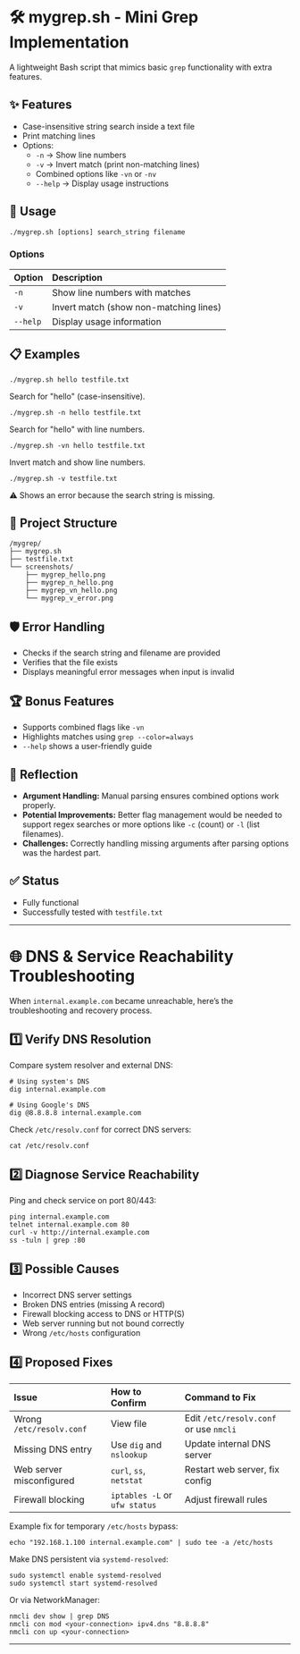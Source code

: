 # 🛠️ mygrep.sh - Mini Grep Implementation

A lightweight Bash script that mimics basic `grep` functionality with extra features.

## ✨ Features

- Case-insensitive string search inside a text file
- Print matching lines
- Options:
  - `-n` → Show line numbers
  - `-v` → Invert match (print non-matching lines)
  - Combined options like `-vn` or `-nv`
  - `--help` → Display usage instructions

## 🧩 Usage

```
./mygrep.sh [options] search_string filename
```

### Options

| Option   | Description                           |
|:---------|:--------------------------------------|
| `-n`     | Show line numbers with matches        |
| `-v`     | Invert match (show non-matching lines) |
| `--help` | Display usage information             |

## 📋 Examples

```
./mygrep.sh hello testfile.txt
```
Search for "hello" (case-insensitive).

```
./mygrep.sh -n hello testfile.txt
```
Search for "hello" with line numbers.

```
./mygrep.sh -vn hello testfile.txt
```
Invert match and show line numbers.

```
./mygrep.sh -v testfile.txt
```
⚠️ Shows an error because the search string is missing.

## 📂 Project Structure

```
/mygrep/
├── mygrep.sh
├── testfile.txt
└── screenshots/
    ├── mygrep_hello.png
    ├── mygrep_n_hello.png
    ├── mygrep_vn_hello.png
    └── mygrep_v_error.png
```

## 🛡️ Error Handling

- Checks if the search string and filename are provided
- Verifies that the file exists
- Displays meaningful error messages when input is invalid

## 🏆 Bonus Features

- Supports combined flags like `-vn`
- Highlights matches using `grep --color=always`
- `--help` shows a user-friendly guide

## 🧠 Reflection

- **Argument Handling:** Manual parsing ensures combined options work properly.
- **Potential Improvements:** Better flag management would be needed to support regex searches or more options like `-c` (count) or `-l` (list filenames).
- **Challenges:** Correctly handling missing arguments after parsing options was the hardest part.

## ✅ Status

- Fully functional
- Successfully tested with `testfile.txt`


---

# 🌐 DNS & Service Reachability Troubleshooting

When `internal.example.com` became unreachable, here’s the troubleshooting and recovery process.

## 1️⃣ Verify DNS Resolution

Compare system resolver and external DNS:

```
# Using system's DNS
dig internal.example.com

# Using Google's DNS
dig @8.8.8.8 internal.example.com
```

Check `/etc/resolv.conf` for correct DNS servers:

```
cat /etc/resolv.conf
```

## 2️⃣ Diagnose Service Reachability

Ping and check service on port 80/443:

```
ping internal.example.com
telnet internal.example.com 80
curl -v http://internal.example.com
ss -tuln | grep :80
```

## 3️⃣ Possible Causes

- Incorrect DNS server settings
- Broken DNS entries (missing A record)
- Firewall blocking access to DNS or HTTP(S)
- Web server running but not bound correctly
- Wrong `/etc/hosts` configuration

## 4️⃣ Proposed Fixes

| Issue | How to Confirm | Command to Fix |
|:------|:---------------|:---------------|
| Wrong `/etc/resolv.conf` | View file | Edit `/etc/resolv.conf` or use `nmcli` |
| Missing DNS entry | Use `dig` and `nslookup` | Update internal DNS server |
| Web server misconfigured | `curl`, `ss`, `netstat` | Restart web server, fix config |
| Firewall blocking | `iptables -L` or `ufw status` | Adjust firewall rules |

Example fix for temporary `/etc/hosts` bypass:

```
echo "192.168.1.100 internal.example.com" | sudo tee -a /etc/hosts
```

Make DNS persistent via `systemd-resolved`:

```
sudo systemctl enable systemd-resolved
sudo systemctl start systemd-resolved
```

Or via NetworkManager:

```
nmcli dev show | grep DNS
nmcli con mod <your-connection> ipv4.dns "8.8.8.8"
nmcli con up <your-connection>
```

---
